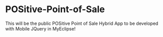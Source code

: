 # POSitive-Point-of-Sale

This will be the public POSitive Point of Sale Hybrid App to be developed with Mobile JQuery in MyEclipse!
